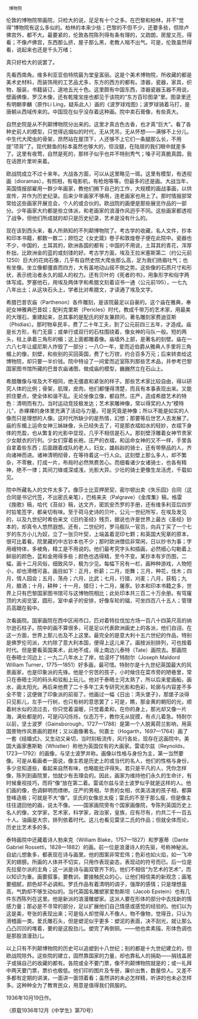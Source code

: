      博物院 

   伦敦的博物院带画院，只检大的说，足足有十个之多。在巴黎和柏林，并不“觉得”博物院有这么多似的。柏林的本来少些；巴黎的不但不少，还要多些，但除卢佛宫外，都不大。最要紧的，伦敦各院陈列得有条有理的，又疏朗，房屋又亮，得看；不像卢佛宫，东西那么挤，屋子那么黑，老教人喘不出气。可是，伦敦虽然得看，说起来也还是千头万绪； 

   真只好检大的说罢了。 

   先看西南角。维多利亚亚伯特院最为堂皇富丽。这是个美术博物院，所收藏的都是美术史材料，而装饰用的工艺品尤多，东方的西方的都有。漆器，瓷器，家具，织物，服装，书籍装订，道地五光十色。这里颇有中国东西，漆器瓷器玉器不用说，壁画佛像，罗汉木像，还有乾隆宝座也都见于该院的“东方百珍图录”里。图录里还有明朝李麟（原作Li Ling，疑系此人）画的《波罗球戏图》；波罗球骑着马打，是唐朝从西域传来的。中国现在似乎没存着这种画。院中卖石膏像，有些真大。 

   自然史院是从不列颠博物院分出来的。这里才真古色古香，也才真“巨大”。看了各种史前人的模型，只觉得远烟似的时代，无从凭吊，无从怀想——满够不上分儿。中生代大爬虫的骨架，昂然站在屋顶下，人还够不上它们一条腿那么长，不用提“项背”了。现代鲸鱼的标本虽然也够大的，但没腿，在陆居的我们眼中就差多了。这里有夜莺，自然是死的，那样子似乎也并不特别秀气；嗓子可真脆真圆，我在话匣片里听来着。 

   欧战院成立不过十来年。大战各方面，可以从这里略见一斑。这里有模型，有透视画（dioramas），有照相，有电影机，有枪炮等等。但最多的还是画。大战当年，英国情报部雇用一群少年画家，教他们搁下自己的工作，大规模的画战事画，以供宣传，并作为历史纪录。后来少年画家不够用，连老画家也用上了。那时情报部常常给这些画家开展览会，个人的或合伙的。欧战院的画便是那些展览作品的一部分。少年画家大约都是些立体派，和老画家的浪漫作风迥乎不同。这些画家都透视了战争，但他们所成就的却只是历史纪录，艺术是没有什么的。 

   现在该到西头来，看人所熟知的不列颠博物院了。考古学的收藏，名人文件，抄本和印本书籍，都数一数二；顾恺之《女史箴》卷子和敦煌卷子便在此院中。瓷器也不少，中国的，土耳其的，欧洲各国的都有；中国的不用说，土耳其的青花，浑厚朴拙，比欧洲金的蓝的或刻镂的好。考古学方面，埃及王拉米塞斯第二（约公元前1250）巨大的花岗石像，几乎有自然史院大爬虫那么高，足为我们扬眉吐气；也有坐像。坐立像都僵直而四方，大有虽地动山摇不倒之势。这些像的石质尺寸和形状，表示统治者永久的超人的权力。还有贝叶的《死者的书》，用象形字和俗字两体写成。罗塞他石，用埃及两体字和希腊文刻着诏书一通（公元前195），一七九八年出土；从这块石头上，学者比对希腊文，才读通了埃及文字。 

   希腊巴昔农庙（Parthenon）各件雕刻，是该院最足以自豪的。这个庙在雅典，奉祀女神雅典巴昔奴；配利克里斯（Pericles）时代，教成千带万的艺术家，用最美的大理石，重建起来，总其事的是配氏的好友兼顾问，著名雕刻家费迪亚斯（Phidias）。那时物阜民丰，费了二十年工夫，到了公元前四三五年，才造成。庙是长方形，有门无窗；或单行或双行的石柱围绕着，像女神的马队一般。短的两头，柱上承着三角形的楣；这上面都雕着像。庙墙外上部，是著名的刻壁。庙在一六八七年让威尼斯人炸毁了一部分；一八○一年，爱而近伯爵从雅典人手里将三角楣上的像，刻壁，和些别的买回英国，费了七万镑，约合百多万元；后来转卖给这博物院，却只要一半价钱。院中特设了一间爱而近室陈列那些艺术品，并参考巴黎国家图书馆所藏的巴昔农庙诸图，做成庙的模型，巍巍然立在石山上。 

   希腊雕像与埃及大不相同，绝无僵直和紧张的样子。那些艺术家比较自由，得以研究人体的比例；骨架，肌理，皮肉，他们都懂得清楚，而且有本事表现出来。又能抓住要点，使全体和谐不乱。无论坐像立像，都自然，庄严，造成希腊艺术的特色：清明而有力。当时运动竞技极发达；艺术家雕神像，常以得奖的人为“模特儿”，赤裸裸的身体里充满了活动与力量。可是究竟是神像；所以不能是如实的人像而只是理想的人像。这时代所缺少的是热情，幻想；那要等后世艺人去发展了。庙的东楣上运命女神三姊妹像，头已经失去了，可是那衣褶如水的轻妙，衣褶下身体的充盈，也从繁复的光影中显现，几乎不相信是石人。那刻壁浮雕着女神节贵家少女献衣的行列。少女们穿着长袍，庄严的衣褶，和运命女神的又不一样，手里各自拿着些东西；后面跟着成队的老人，妇女，雄赳赳的骑士，还有带祭品的人，齐向诸神而进。诸神清明彻骨，在等待着这一行人众。这刻壁上那么多人，却不繁杂，不零散，打成一片，布局时必然煞费苦心。而细看诸少女诸骑士，也各有精神，绝不一律；其间刀锋或深或浅，光影大异。少壮的骑士更像生龙活虎，千载如见。 

   院中所藏名人的文件太多了。像莎士比亚押房契，密尔顿出卖《失乐园》合同（这合同是书记代签，不出密氏亲笔），巴格来夫（Palgrave）《金库集》稿，格雷《挽歌》稿，哈代《苔丝》稿，达文齐，密凯安杰罗的手册，还有维多利亚后四岁时铅笔签字，都亲切有味。至于荷马史诗的贝叶，公元一世纪所写，在埃及发见的，以及九世纪时希伯来文《旧约圣经》残页，据说也许是世界上最古《圣经》钞本的，却真令人悠然遐想。还有，二世纪时，罗马舰队一官员，向兵丁买了一个七岁的东方小儿为奴，立了一张贝叶契，上端盖着泥印七颗；和英国大宪章的原本，很可比着看。院里藏的中古钞本也不少；那时欧洲僧侣非常闲，日以抄书为事；字用峨特体，多棱角，精工是不用说的。他们最考究字头和插画，必然细心勾勒着上鲜丽的颜色，蓝和金用得多些；颜色也选得精，至今不变。某抄本有岁历图，二幅，画十二月风俗，细致风华，极为少见。每幅下另有一栏，画种种游戏，人物短小，却也滑稽可喜。画目如下：正月，析薪；二月，炬舞；三月，种花，伐木；四月，情人园会；五月，荡舟；六月，比武；七月，行猎，刈麦；八月，获稻；九月，酿酒；十月，耕种；十一月，猎归；十二月，屠豕。钞本和印本书籍之多，世界上只有巴黎国家图书馆可与这博物院相比；此处印本共三百二十万余册。有穹窿顶的大阅览室，圆形，室中桌子的安排，好像车轮的辐，可坐四百八十五人；管理员高踞在毂中。 

   次看画院。国家画院在西中区闹市口，匹对着特拉伐加方场一百八十四英尺高的纳尔逊石柱子。院中的画不算很多，可是足以代表欧洲画史上的各派，他们自诩，在这一方面，世界上那儿也及不上这里。最完全的是意大利十五六世纪的作品，特别是佛罗伦司派，大约除了意大利本国，便得上这儿来了。画按派别排列，可也按着时代。但是要看英国美术，此地不成，得上南边儿泰特（Tate）画院去。那画院在泰晤士河边上；一九二八年水上了岸，给浸坏了特耐尔（Joseph Maldord William Turner，1775—1851）好多画，最可惜。特耐尔是十九世纪英国最大的风景画家，也是印象派的先锋。他是个穷苦的孩子，小时候住在菜市旁的陋巷里，常只在泰晤士河的码头和驳船上玩儿。他对于泰晤士河太熟了，所以后来爱画船，画水，画太阳光。再后来他费了二十多年工夫专研究光影和色彩，轮廓与内容差不多全不管；这便做了印象派的前驱了。他画过一幅《日出：湾头堡子》，那堡子淡得只见影儿，左手一行树，也只有树的意思罢了；可是，瞧，那金黄的朝阳的光，顺着树水似的流过去，你只觉着温暖，只觉着柔和，在你的身上，那光却又像一片海，满处都是的，可是闪闪烁烁，仪态万千，教你无从捉摸，有点儿着急。特耐尔以前，坚士波罗（Gainsborough，1727—1788）是第一个人脱离荷兰影响，用英国景物作风景画的题材；又以画像著名。何嘉士（Hogarth，1697—1764）画了一套《结婚式》，又生动又亲切，当时刻板流传，风行各处，现存在这画院中。美国大画家惠斯勒（Whistler）称他为英国仅有的大画家。雷诺尔兹（Reynolds，1723—1792）的画像，与坚士波罗并称。画像以性格与身份为主，第一当然要像。可是从看画者一面说，像主若是历史上的或当代的名人，他们的性格与身份，多少总知道些，看起来自然有味，也略能批评得失。若只是平凡的人，凭你怎样像，陈列到画院里，怕就少有去理会的。因此，画家为维持他们永久的生命计，有时候重视技巧，而将“像”放在第二着。雷诺尔兹与坚士波罗似乎就是这样的人。他们画的像，色调鲜明而缥缈。庄严的男相，华贵的女相，优美活泼的孩子相，都算登峰造极；可就是不大“像”。坚氏的女像总太瘦；雷氏的不至于那么瘦，但是像主往往退回他的画，说太不像。——国家画院旁有个国家画像院，专陈列英国历史上名人的像，文学家，艺术家，科学家，政治家，皇族，应有尽有，约共二千一百五十人。油画是大宗，排列依着时代。这儿也看见雷坚二氏的作品；但就全体而论，历史比艺术多的多。 

   泰特画院中还藏着诗人勃来克（William Blake，1757—1827）和罗塞蒂（Dante Gabriel Rossetti，1828—1882）的画。前一位是浪漫诗人的先驱，号称神秘派。自幼儿想象多，都表现在诗与画里。他的图案非常宏伟；色彩也如火焰，如一飞冲天的翅膀。所画的人体并不切实，只用作表现姿态，表现动的符号而已。后一位是先拉斐尔派的主角；这一派是诗与画双管齐下的。他们不相信“为艺术的艺术”，而以知识为重。画要叙事，要教训，要接触民众的心，让他们相信美的新观念；画笔要细腻，颜色却不必调和。罗氏作品有着清明的调子，强厚的感情；只是理想虽高，气韵却不够生动似的。当代英国名雕塑家爱勃斯坦（Jacob Epstein）也有几件东西陈列在这里。他是新派的浪漫雕塑家。这派人要在形体的部分中去找新的情感力量；那必是不寻常的部分，足以扩展他们自己情感或感觉的经验的。他们以为这是美，夸张的表现出来；可是俗人却觉得人不像人，物不像物，觉得丑，只认为滑稽画一类。爱氏雕石头，但是塑泥似乎更多：塑泥的表面，决不刮光，就让那么凸凸凹凹的堆着，要的是这股劲儿。塑完了再倒铜。——他也卖素描，形体色调也是那股浪漫劲儿。 

   以上只有不列颠博物院的历史可以追塑到十八世纪；别的都是十九世纪建立的，但欧战院除外。这些院的建立，固然靠国家的力量，却也靠私人的捐助——捐钱盖房子或捐自己的收藏的都有。各院或全不要门票，像不列颠博物院就是的；或一礼拜中两天要门票，票价也极低。他们印的图片及专册，廉价出售，数量惊人。又差不多都有定期的讲演，一面讲一面领着看；虽然讲的未必怎样精，听讲的也未必怎样多。这种种全为了教育民众，用意是值得我们佩服的。 

   1936年10月19日作。 

   （原载1936年12月《中学生》第70号） 

